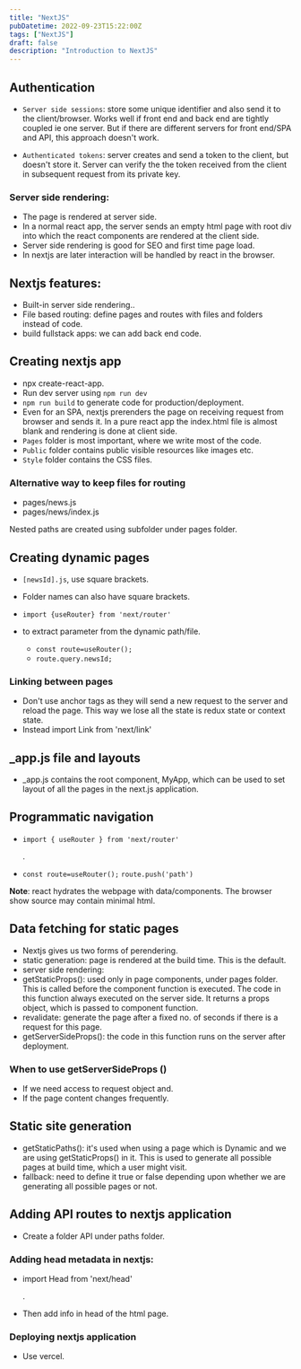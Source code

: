 ```yaml
---
title: "NextJS"
pubDatetime: 2022-09-23T15:22:00Z
tags: ["NextJS"]
draft: false
description: "Introduction to NextJS"
---
```


## Authentication

- `Server side sessions`: store some unique identifier and also send it to the client/browser. Works well if front end and back end are tightly coupled ie one server. But if there are different servers for front end/SPA and API, this approach doesn't work.

- `Authenticated tokens`: server creates and send a token to the client, but doesn't store it. Server can verify the the token received from the client in subsequent request from its private key.

### Server side rendering:

- The page is rendered at server side.
- In a normal react app, the server sends an empty html page with root div into which the react components are rendered at the client side.
- Server side rendering is good for SEO and first time page load.
- In nextjs are later interaction will be handled by react in the browser.

## Nextjs features:

- Built-in server side rendering..
- File based routing: define pages and routes with files and folders instead of code.
- build fullstack apps: we can add back end code.

## Creating nextjs app

- npx create-react-app.
- Run dev server using `npm run dev`
- `npm run build` to generate code for production/deployment.
- Even for an SPA, nextjs prerenders the page on receiving request from browser and sends it. In a pure react app the index.html file is almost blank and rendering is done at client side.
- `Pages` folder is most important, where we write most of the code.
- `Public` folder contains public visible resources like images etc.
- `Style` folder contains the CSS files.

### Alternative way to keep files for routing

- pages/news.js
- pages/news/index.js

Nested paths are created using subfolder under pages folder.

## Creating dynamic pages

- `[newsId].js`, use square brackets.
- Folder names can also have square brackets.
- `import {useRouter} from 'next/router'`

- to extract parameter from the dynamic path/file.
  - `const route=useRouter();`
  - `route.query.newsId;`

### Linking between pages

- Don't use anchor tags as they will send a new request to the server and reload the page. This way we lose all the state is redux state or context state.
- Instead import Link from 'next/link'

## \_app.js file and layouts

- \_app.js contains the root component, MyApp, which can be used to set layout of all the pages in the next.js application.

## Programmatic navigation

- `import { useRouter } from 'next/router'`

  .

- `const route=useRouter();`
  `route.push('path')`

**Note**: react hydrates the webpage with data/components. The browser show source may contain minimal html.

## Data fetching for static pages

- Nextjs gives us two forms of perendering.
- static generation: page is rendered at the build time. This is the default.
- server side rendering:
- getStaticProps(): used only in page components, under pages folder. This is called before the component function is executed. The code in this function always executed on the server side. It returns a props object, which is passed to component function.
- revalidate: generate the page after a fixed no. of seconds if there is a request for this page.
- getServerSideProps(): the code in this function runs on the server after deployment.

### When to use getServerSideProps ()

- If we need access to request object and.
- If the page content changes frequently.

## Static site generation

- getStaticPaths(): it's used when using a page which is Dynamic and we are using getStaticProps() in it. This is used to generate all possible pages at build time, which a user might visit.
- fallback: need to define it true or false depending upon whether we are generating all possible pages or not.

## Adding API routes to nextjs application

- Create a folder API under paths folder.

### Adding head metadata in nextjs:

- import Head from 'next/head'

  .

- Then add info in head of the html page.

### Deploying nextjs application

- Use vercel.
